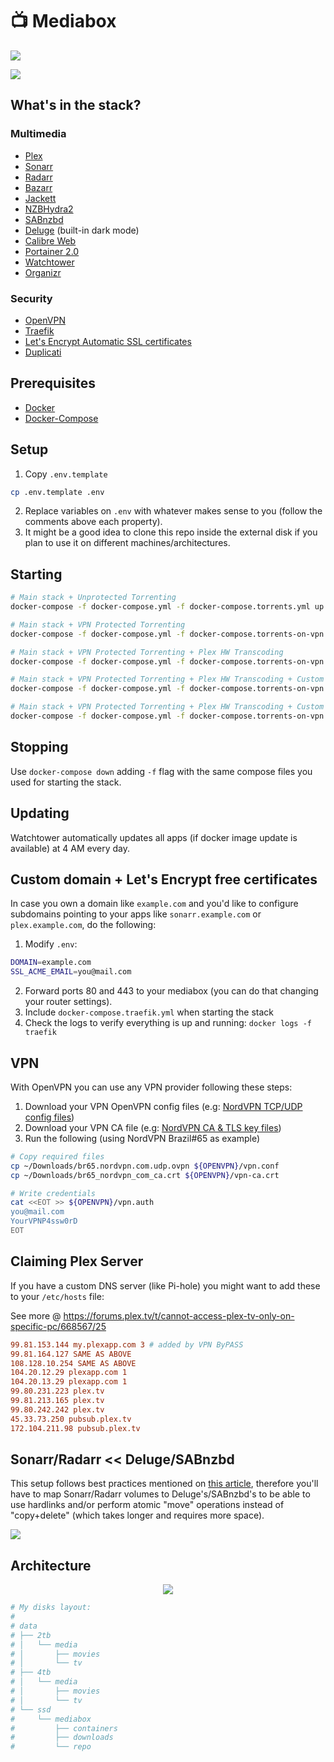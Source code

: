 # :tv: Mediabox

![](https://github.com/cristianmiranda/mediabox/workflows/Multimedia%20Stack%20Deployment/badge.svg)

![](https://i.imgur.com/UZklu5w.jpg)

## What's in the stack?

### Multimedia
* [Plex](https://www.plex.tv/)
* [Sonarr](https://sonarr.tv/)
* [Radarr](https://radarr.video/)
* [Bazarr](https://www.bazarr.media/)
* [Jackett](https://github.com/Jackett/Jackett)
* [NZBHydra2](https://github.com/theotherp/nzbhydra2)
* [SABnzbd](https://sabnzbd.org/)
* [Deluge](https://deluge-torrent.org/) (built-in dark mode)
* [Calibre Web](https://github.com/janeczku/calibre-web)
* [Portainer 2.0](https://www.portainer.io/)
* [Watchtower](https://github.com/containrrr/watchtower)
* [Organizr](https://github.com/causefx/Organizr)

### Security
* [OpenVPN](https://github.com/dperson/openvpn-client)
* [Traefik](https://containo.us/traefik/)
* [Let's Encrypt Automatic SSL certificates](https://letsencrypt.org/)
* [Duplicati](https://www.duplicati.com/)

## Prerequisites
* [Docker](https://www.docker.com/)
* [Docker-Compose](https://docs.docker.com/compose/)

## Setup
1. Copy `.env.template`
```bash
cp .env.template .env
```
2. Replace variables on `.env` with whatever makes sense to you (follow the comments above each property).
3. It might be a good idea to clone this repo inside the external disk if you plan to use it on different machines/architectures.

## Starting
```bash
# Main stack + Unprotected Torrenting
docker-compose -f docker-compose.yml -f docker-compose.torrents.yml up -d

# Main stack + VPN Protected Torrenting
docker-compose -f docker-compose.yml -f docker-compose.torrents-on-vpn.yml up -d

# Main stack + VPN Protected Torrenting + Plex HW Transcoding
docker-compose -f docker-compose.yml -f docker-compose.torrents-on-vpn.yml -f docker-compose.plex-hw.yml up -d

# Main stack + VPN Protected Torrenting + Plex HW Transcoding + Custom domain & SSL certificates
docker-compose -f docker-compose.yml -f docker-compose.torrents-on-vpn.yml -f docker-compose.plex-hw.yml -f docker-compose.traefik.yml up -d

# Main stack + VPN Protected Torrenting + Plex HW Transcoding + Custom domain & SSL certificates + Calibre Web
docker-compose -f docker-compose.yml -f docker-compose.torrents-on-vpn.yml -f docker-compose.plex-hw.yml -f docker-compose.traefik.yml -f docker-compose.books.yml up -d
```

## Stopping
Use `docker-compose down` adding `-f` flag with the same compose files you used for starting the stack.

## Updating
Watchtower automatically updates all apps (if docker image update is available) at 4 AM every day.

## Custom domain + Let's Encrypt free certificates
In case you own a domain like `example.com` and you'd like to configure subdomains pointing to your apps like `sonarr.example.com` or `plex.example.com`, do the following:
1. Modify `.env`:
```bash
DOMAIN=example.com
SSL_ACME_EMAIL=you@mail.com
```
2. Forward ports 80 and 443 to your mediabox (you can do that changing your router settings).
3. Include `docker-compose.traefik.yml` when starting the stack
4. Check the logs to verify everything is up and running: `docker logs -f traefik`

## VPN
With OpenVPN you can use any VPN provider following these steps:

1. Download your VPN OpenVPN config files (e.g: [NordVPN TCP/UDP config files](https://nordvpn.com/ovpn/))
2. Download your VPN CA file (e.g: [NordVPN CA & TLS key files](https://downloads.nordcdn.com/configs/archives/certificates/servers.zip))
3. Run the following (using NordVPN Brazil#65 as example)
```bash
# Copy required files
cp ~/Downloads/br65.nordvpn.com.udp.ovpn ${OPENVPN}/vpn.conf
cp ~/Downloads/br65_nordvpn_com_ca.crt ${OPENVPN}/vpn-ca.crt

# Write credentials
cat <<EOT >> ${OPENVPN}/vpn.auth
you@mail.com
YourVPNP4ssw0rD
EOT
```

## Claiming Plex Server
If you have a custom DNS server (like Pi-hole) you might want to add these to your `/etc/hosts` file:

See more @ https://forums.plex.tv/t/cannot-access-plex-tv-only-on-specific-pc/668567/25

```conf
99.81.153.144 my.plexapp.com 3 # added by VPN ByPASS
99.81.164.127 SAME AS ABOVE
108.128.10.254 SAME AS ABOVE
104.20.12.29 plexapp.com 1
104.20.13.29 plexapp.com 1
99.80.231.223 plex.tv
99.81.213.165 plex.tv
99.80.242.242 plex.tv
45.33.73.250 pubsub.plex.tv
172.104.211.98 pubsub.plex.tv
```

## Sonarr/Radarr << Deluge/SABnzbd
This setup follows best practices mentioned on [this article](https://wiki.servarr.com/Docker_Guide#The_Best_Docker_Setup), therefore you'll have to map Sonarr/Radarr volumes to Deluge's/SABnzbd's to be able to use hardlinks and/or perform atomic "move" operations instead of "copy+delete" (which takes longer and requires more space).

![](https://i.imgur.com/AHOQVXh.png)

## Architecture
<p align="center">
  <img src="https://imgur.com/nsEsoKw.png" />
</p>

```bash
# My disks layout:
#
# data
# ├── 2tb
# │   └── media
# │       ├── movies
# │       └── tv
# ├── 4tb
# │   └── media
# │       ├── movies
# │       └── tv
# └── ssd
#     └── mediabox
#         ├── containers
#         ├── downloads
#         └── repo
```
